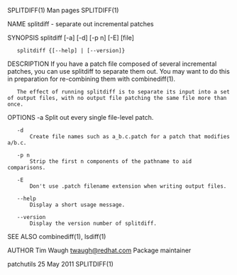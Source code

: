 SPLITDIFF(1)                                                                                      Man pages                                                                                      SPLITDIFF(1)



NAME
       splitdiff - separate out incremental patches

SYNOPSIS
       splitdiff [-a] [-d] [-p n] [-E] [file]

       splitdiff {[--help] | [--version]}

DESCRIPTION
       If you have a patch file composed of several incremental patches, you can use splitdiff to separate them out. You may want to do this in preparation for re-combining them with combinediff(1).

       The effect of running splitdiff is to separate its input into a set of output files, with no output file patching the same file more than once.

OPTIONS
       -a
           Split out every single file-level patch.

       -d
           Create file names such as a_b.c.patch for a patch that modifies a/b.c.

       -p n
           Strip the first n components of the pathname to aid comparisons.

       -E
           Don't use .patch filename extension when writing output files.

       --help
           Display a short usage message.

       --version
           Display the version number of splitdiff.

SEE ALSO
       combinediff(1), lsdiff(1)

AUTHOR
       Tim Waugh <twaugh@redhat.com>
           Package maintainer



patchutils                                                                                       25 May 2011                                                                                     SPLITDIFF(1)
